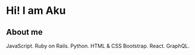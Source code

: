 # Hi! I am Aku


## About me
JavaScript.
Ruby on Rails.
Python.
HTML & CSS
Bootstrap.
React.
GraphQL.

